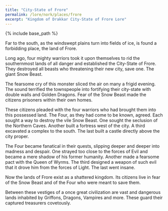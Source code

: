 ```yaml
---
title: "City-State of Frore"
permalink: /lore/nork/places/frore
excerpt: "Kingdom of Drakkar City-State of Frore Lore"
---
```


{% include base_path %}

Far to the south, as the windswept plains turn into fields of ice, is found a forbidding place, the land of Frore. 

Long ago, four mighty warriors took it upon themselves to rid the southernmost lands of all danger and established the City-State of Frore. They destroyed all beasts who threatening their new city, save one. The giant Snow Beast. 

The fearsome cry of this monster sliced the air on many a frigid evening. The sound terrified the townspeople into fortifying their city-state with double walls and Golden Dragons. Fear of the Snow Beast made the citizens prisoners within their own homes. 

These citizens pleaded with the four warriors who had brought them into this possessed land. The Four, as they had come to be known, agreed. Each sought a way to destroy the vile Snow Beast. One sought the seclusion of the Northern Caves. Another built a fortress west of the city. A third excavated a complex to the south. The last built a castle directly above the city proper. 

The Four became fanatical in their quests, slipping deeper and deeper into madness and despair. One strayed too close to the forces of Evil and became a mere shadow of his former humanity. Another made a fearsome pact with the Queen of Wyrms. The third designed a weapon of such evil that it drove him from the forces of Light. The last went insane. 

Now the lands of Frore exist as a shattered kingdom. Its citizens live in fear of the Snow Beast and of the Four who were meant to save them. 

Between these vestiges of a once great civilization are vast and dangerous lands inhabited by Griffons, Dragons, Vampires and more. These guard their captured treasurers covetously. 
